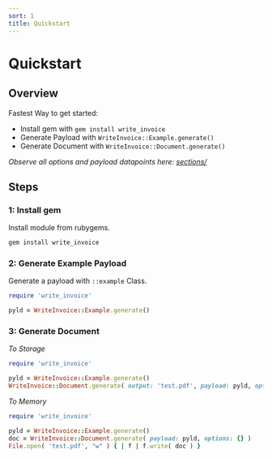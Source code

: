 ```yaml
---
sort: 1
title: Quickstart
---
```


# Quickstart


## Overview
Fastest Way to get started:
- Install gem with `gem install write_invoice`
- Generate Payload with `WriteInvoice::Example.generate()`
- Generate Document with `WriteInvoice::Document.generate()`

*Observe all options and payload datapoints here: [sections/](../sections/)*

## Steps

### 1: Install gem
Install module from rubygems.

```bash
gem install write_invoice
```


### 2: Generate Example Payload
Generate a payload with `::example` Class.

```ruby
require 'write_invoice'

pyld = WriteInvoice::Example.generate()
```


### 3: Generate Document

*To Storage*

```ruby
require 'write_invoice'

pyld = WriteInvoice::Example.generate()
WriteInvoice::Document.generate( output: 'test.pdf', payload: pyld, options: {} )
```

*To Memory*

```ruby
require 'write_invoice'

pyld = WriteInvoice::Example.generate()
doc = WriteInvoice::Document.generate( payload: pyld, options: {} )
File.open( 'test.pdf', "w" ) { | f | f.write( doc ) }
```